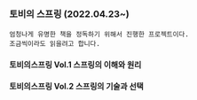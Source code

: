 ### 토비의 스프링 (2022.04.23~)
```
엄청나게 유명한 책을 정독하기 위해서 진행한 프로젝트이다.
조금씩이라도 읽을려고 합니다.
```

#### 토비의스프링 Vol.1 스프링의 이해와 원리
#### 토비의스프링 Vol.2 스프링의 기술과 선택
